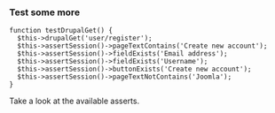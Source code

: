 ### Test some more

    function testDrupalGet() {
      $this->drupalGet('user/register');
      $this->assertSession()->pageTextContains('Create new account');
      $this->assertSession()->fieldExists('Email address');
      $this->assertSession()->fieldExists('Username');
      $this->assertSession()->buttonExists('Create new account');
      $this->assertSession()->pageTextNotContains('Joomla');
    }

Take a look at the available asserts.
